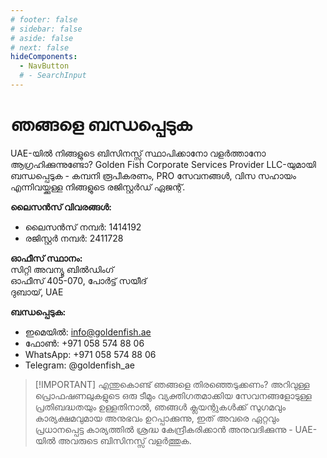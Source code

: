 ```yaml
---
# footer: false
# sidebar: false
# aside: false
# next: false
hideComponents:
  - NavButton
  # - SearchInput
---
```


<!-- <p>
  <img src="/img/Logo.avif" alt="ലോഗോ" width="100" height="100" style="margin-left: 50%;">
</p> -->

# ഞങ്ങളെ ബന്ധപ്പെടുക

UAE-യിൽ നിങ്ങളുടെ ബിസിനസ്സ് സ്ഥാപിക്കാനോ വളർത്താനോ ആഗ്രഹിക്കുന്നുണ്ടോ? Golden Fish Corporate Services Provider LLC-യുമായി ബന്ധപ്പെടുക - കമ്പനി രൂപീകരണം, PRO സേവനങ്ങൾ, വിസ സഹായം എന്നിവയ്ക്കുള്ള നിങ്ങളുടെ രജിസ്റ്റർഡ് ഏജന്റ്.

**ലൈസൻസ് വിവരങ്ങൾ:**

- ലൈസൻസ് നമ്പർ: 1414192
- രജിസ്റ്റർ നമ്പർ: 2411728

**ഓഫീസ് സ്ഥാനം:**  
സിറ്റി അവന്യൂ ബിൽഡിംഗ്  
ഓഫീസ് 405-070, പോർട്ട് സയീദ്  
ദുബായ്, UAE

**ബന്ധപ്പെടുക:**

- ഇമെയിൽ: info@goldenfish.ae
- ഫോൺ: +971 058 574 88 06
- WhatsApp: +971 058 574 88 06
- Telegram: @goldenfish_ae

<!-- WhatsApp us at [+971 058 574 88 06](https://wa.me/message/KDLD4FZVW7EUC1)
Telegram us at [@goldenfish_ae](https://t.me/goldenfish_ae) -->

> [!IMPORTANT] എന്തുകൊണ്ട് ഞങ്ങളെ തിരഞ്ഞെടുക്കണം?
> അറിവുള്ള പ്രൊഫഷണലുകളുടെ ഒരു ടീമും വ്യക്തിഗതമാക്കിയ സേവനങ്ങളോടുള്ള പ്രതിബദ്ധതയും ഉള്ളതിനാൽ, ഞങ്ങൾ ക്ലയന്റുകൾക്ക് സുഗമവും കാര്യക്ഷമവുമായ അനുഭവം ഉറപ്പാക്കുന്നു, ഇത് അവരെ ഏറ്റവും പ്രധാനപ്പെട്ട കാര്യത്തിൽ ശ്രദ്ധ കേന്ദ്രീകരിക്കാൻ അനുവദിക്കുന്നു - UAE-യിൽ അവരുടെ ബിസിനസ്സ് വളർത്തുക.

<ContactForm buttonText="ഒരു വിദഗ്ധനുമായി സംസാരിക്കുക" />